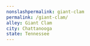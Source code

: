 ```yaml
---
﻿nonslashpermalink: giant-clam
permalink: /giant-clam/
alley: Giant Clam
city: Chattanooga
state: Tennessee
---
```


